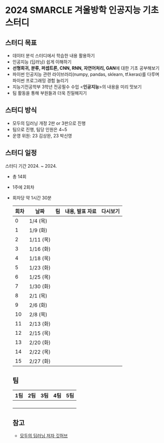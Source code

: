 # 2024 SMARCLE 겨울방학 인공지능 기초 스터디
## 스터디 목표
- 데이터 분석 스터디에서 학습한 내용 활용하기
- 인공지능 (딥러닝) 쉽게 이해하기
- **선형회귀, 분류, 퍼셉트론, CNN, RNN, 자연어처리, GAN**에 대한 기초 공부해보기
- 파이썬 인공지능 관련 라이브러리(numpy, pandas, sklearn, tf.keras)를 다루며 파이썬 프로그래밍 경험 늘리기
- 지능기전공학부 3학년 전공필수 수업 <**인공지능**>의 내용을 미리 맛보기
- 팀 활동을 통해 부원들과 더욱 친밀해지기
## 스터디 방식
- 모두의 딥러닝 개정 2판 or 3판으로 진행
- 팀으로 진행, 팀당 인원은 4~5
- 운영 위원: 23 김상완, 23 박신영

## 스터디 일정
스터디 기간 2024. ~ 2024.
- 총 14회
- 1주에 2회차
- 회차당 약 1시간 30분

  |회차|날짜|팀|내용, 발표 자료|다시보기|
  |----|----|--|---------------|---------|
  |0 |1/4 (목) | | | |
  |1 |1/9 (화) | | | |
  |2 |1/11 (목) | | | |
  |3 |1/16 (화) | | | |
  |4 |1/18 (목) | | | |
  |5 |1/23 (화) | | | |
  |6 |1/25 (목) | | | |
  |7 |1/30 (화) | | | |
  |8 |2/1 (목) | | | |
  |9 |2/6 (화) | | | |
  |10 |2/8 (목) | | | |
  |11 |2/13 (화) | | | |
  |12 |2/15 (목) | | | |
  |13 |2/20 (화) | | | |
  |14 |2/22 (목) | | | |
  |15 |2/27 (화) | | | |

  ## 팀
  |1팀|2팀|3팀|4팀|5팀|
  |---|---|---|---|---|
  | | | | | |
  | | | | | |
  | | | | | |
  | | | | | |

  ## 참고
  - [모두의 딥러닝 저자 깃허브](https://github.com/taehojo/deeplearning)
  
